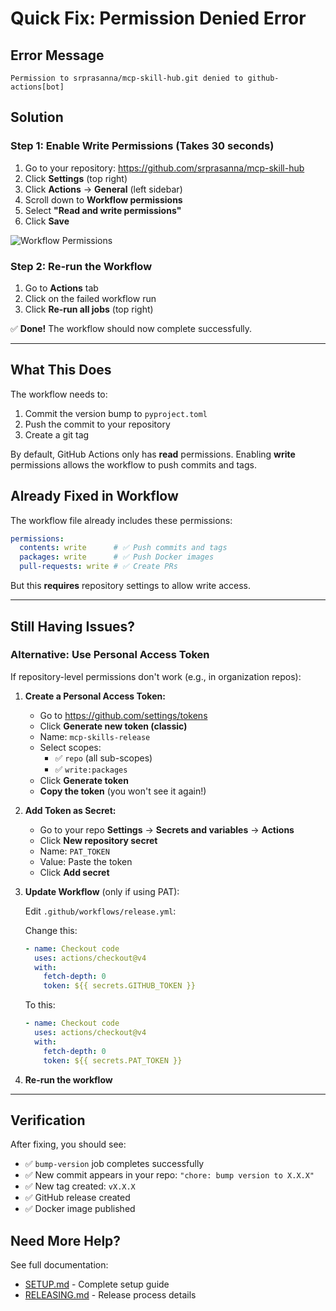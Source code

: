 # Quick Fix: Permission Denied Error

## Error Message
```
Permission to srprasanna/mcp-skill-hub.git denied to github-actions[bot]
```

## Solution

### Step 1: Enable Write Permissions (Takes 30 seconds)

1. Go to your repository: https://github.com/srprasanna/mcp-skill-hub
2. Click **Settings** (top right)
3. Click **Actions** → **General** (left sidebar)
4. Scroll down to **Workflow permissions**
5. Select **"Read and write permissions"**
6. Click **Save**

![Workflow Permissions](https://docs.github.com/assets/cb-45233/images/help/repository/actions-workflow-permissions-read-write.png)

### Step 2: Re-run the Workflow

1. Go to **Actions** tab
2. Click on the failed workflow run
3. Click **Re-run all jobs** (top right)

✅ **Done!** The workflow should now complete successfully.

---

## What This Does

The workflow needs to:
1. Commit the version bump to `pyproject.toml`
2. Push the commit to your repository
3. Create a git tag

By default, GitHub Actions only has **read** permissions. Enabling **write** permissions allows the workflow to push commits and tags.

## Already Fixed in Workflow

The workflow file already includes these permissions:
```yaml
permissions:
  contents: write      # ✅ Push commits and tags
  packages: write      # ✅ Push Docker images
  pull-requests: write # ✅ Create PRs
```

But this **requires** repository settings to allow write access.

---

## Still Having Issues?

### Alternative: Use Personal Access Token

If repository-level permissions don't work (e.g., in organization repos):

1. **Create a Personal Access Token:**
   - Go to https://github.com/settings/tokens
   - Click **Generate new token (classic)**
   - Name: `mcp-skills-release`
   - Select scopes:
     - ✅ `repo` (all sub-scopes)
     - ✅ `write:packages`
   - Click **Generate token**
   - **Copy the token** (you won't see it again!)

2. **Add Token as Secret:**
   - Go to your repo **Settings** → **Secrets and variables** → **Actions**
   - Click **New repository secret**
   - Name: `PAT_TOKEN`
   - Value: Paste the token
   - Click **Add secret**

3. **Update Workflow** (only if using PAT):

   Edit `.github/workflows/release.yml`:

   Change this:
   ```yaml
   - name: Checkout code
     uses: actions/checkout@v4
     with:
       fetch-depth: 0
       token: ${{ secrets.GITHUB_TOKEN }}
   ```

   To this:
   ```yaml
   - name: Checkout code
     uses: actions/checkout@v4
     with:
       fetch-depth: 0
       token: ${{ secrets.PAT_TOKEN }}
   ```

4. **Re-run the workflow**

---

## Verification

After fixing, you should see:
- ✅ `bump-version` job completes successfully
- ✅ New commit appears in your repo: `"chore: bump version to X.X.X"`
- ✅ New tag created: `vX.X.X`
- ✅ GitHub release created
- ✅ Docker image published

## Need More Help?

See full documentation:
- [SETUP.md](SETUP.md) - Complete setup guide
- [RELEASING.md](../RELEASING.md) - Release process details
